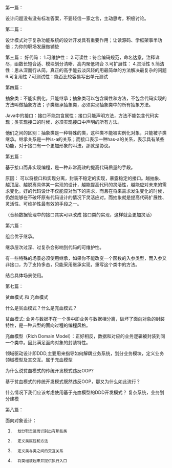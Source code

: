 第一篇：

  设计问题没有没有标准答案，不要轻信一家之言，主动思考，积极讨论。

第二篇：

  设计模式对于复杂功能系统的设计开发具有重要作用；让读源码、学框架事半功倍；为你的职场发展做铺垫

第三篇：
好代码：
1.可维护性：
2.可读性：符合编码规范，命名达意，注释详尽，函数长短合适、模块划分清晰、高内聚低耦合
3.可扩展性：
4.灵活性
5.简洁性：思从深而行从简，真正的高手能云淡风轻的用最简单的方法解决最复杂的问题
6.可复用性
7.可测试性：能否比较容易写出单元测试

 

第四篇：

  抽象类：不能实例化，只能继承；抽象类可以包含属性和方法，不包含代码实现的方法叫做抽象方法；子类继承抽象类，必须实现抽象类中的所有抽象方法。

  Java中的接口：接口不能包含属性；接口只能声明方法，方法不能包含代码实现；类实现接口的时候，必须实现接口中声明的所有方法。

  他们之间的区别：抽象类是一种特殊的类，这种类不能被实例化对象，只能被子类继承。继承关系是一种is-a的关系；而接口表示一种has-a的关系，表示具有某些功能，对于接口有一个更加形象的叫法，那就是协议。

 

第五篇：

  基于接口而非实现编程，是一种非常高效的提高代码质量的手段。

  原因： 可以将接口和实现分离，封装不稳定的实现，暴露稳定的接口。越抽象、越顶层、越脱离具体某一实现的设计，越能提高代码的灵活性，越能应对未来的需求变化。好的代码设计不仅能应对当下的需求，而且在将来需求发生变化的时候，仍然能够在不破坏原有代码设计的情况下灵活应对。而抽象就是提高代码扩展性、灵活性、可维护性最有效的手段之一。

（音频数据管理中的接口其实可以改成 接口类的实现，这样就会更加灵活）


第六篇：

   组合优于继承。

   继承层次过深、过复杂会影响到代码的可维护性。

有一些特殊的场景必须使用继承，如果你不能改变一个函数的入参类型，而入参又非接口，为了支持多态，只能采用继承实现，重写这个类中的方法。

结合具体场景使用。

 

 

第七篇：

贫血模式 和 充血模式

什么是贫血模式？什么是充血模式？

 贫血模式: 业务与数据不在一个类中即业务与数据相分离，破坏了面向对象的封装特性，是一种典型的面向过程的编程风格。

 充血模型（Rich Domain Model）：正好相反，数据和对应的业务逻辑被封装到同一个类中。因此满足面向对象的封装特性。

  领域驱动设计即DDD,主要用来指导如何解耦业务系统，划分业务模块，定义业务领域模型及其交互。属于充血模型

 

为什么说贫血模式的传统开发模式违反OOP?

基于贫血模式的传统开发模式既然违反OOP，那又为什么如此流行？

什么情况下我们应该考虑使用基于充血模型的DDD开发模式？ 复杂系统，业务划分建模

 

 

第八篇：

面向对象设计：

1.       划分职责进而识别出有那些类

2.       定义类属性和方法

3.       定义类与类之间的交互关系

4.       将类组装起来并提供执行入口
